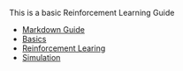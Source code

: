 This is a basic Reinforcement Learning Guide

* [Markdown Guide](Docs/markdown_guide.md)
* [Basics](Docs/basics.md)
* [Reinforcement Learing](Docs/ReinforcementLearning.md)
* [Simulation](Docs/Simulation.md)
